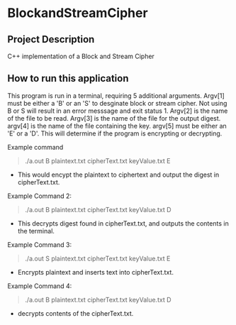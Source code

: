 # BlockandStreamCipher

## Project Description
C++ implementation of a Block and Stream Cipher

## How to run this application
This program is run in a terminal, requiring 5 additional arguments. 
Argv[1] must be either a 'B' or an 'S' to desginate block or stream cipher. Not using B or S will result in an error messsage and exit status 1. 
Argv[2] is the name of the file to be read. 
Argv[3] is the name of the file for the output digest. 
argv[4] is the name of the file containing the key. 
argv[5] must be either an 'E' or a 'D'. This will determine if the program is encrypting or decrypting. 

Example command
>  ./a.out B plaintext.txt cipherText.txt keyValue.txt E 
- This would encypt the plaintext to ciphertext and output the digest in cipherText.txt. 

Example Command 2: 
> ./a.out B plaintext.txt cipherText.txt keyValue.txt D
- This decrypts digest found in cipherText.txt, and outputs the contents in the terminal. 


Example Command 3: 
> ./a.out S plaintext.txt cipherText.txt keyValue.txt E
- Encrypts plaintext and inserts text into cipherText.txt. 


Example Command 4: 
> ./a.out B plaintext.txt cipherText.txt keyValue.txt D
 - decrypts contents of the cipherText.txt. 
